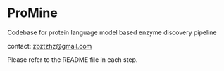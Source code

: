 # ProMine

Codebase for protein language model based enzyme discovery pipeline

contact: [zbztzhz@gmail.com](mailto:zbztzhz@gmail.com)

Please refer to the README file in each step.

